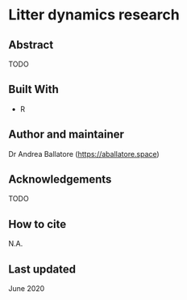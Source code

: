 # Litter dynamics research


## Abstract

TODO

## Built With

* R

## Author and maintainer

Dr Andrea Ballatore (https://aballatore.space)

## Acknowledgements

TODO

## How to cite

N.A.

## Last updated

June 2020